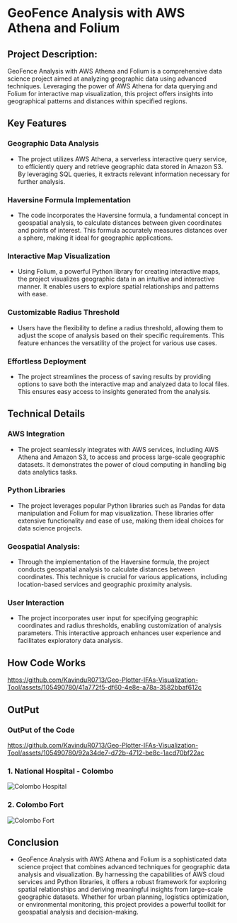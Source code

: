 # GeoFence Analysis with AWS Athena and Folium

## Project Description:
GeoFence Analysis with AWS Athena and Folium is a comprehensive data science project aimed at analyzing geographic data using advanced techniques. Leveraging the power of AWS Athena for data querying and Folium for interactive map visualization, this project offers insights into geographical patterns and distances within specified regions.

## Key Features

### Geographic Data Analysis 
- The project utilizes AWS Athena, a serverless interactive query service, to efficiently query and retrieve geographic data stored in Amazon S3. By leveraging SQL queries, it extracts relevant information necessary for further analysis.

### Haversine Formula Implementation 
- The code incorporates the Haversine formula, a fundamental concept in geospatial analysis, to calculate distances between given coordinates and points of interest. This formula accurately measures distances over a sphere, making it ideal for geographic applications.

### Interactive Map Visualization 
- Using Folium, a powerful Python library for creating interactive maps, the project visualizes geographic data in an intuitive and interactive manner. It enables users to explore spatial relationships and patterns with ease.

### Customizable Radius Threshold 
- Users have the flexibility to define a radius threshold, allowing them to adjust the scope of analysis based on their specific requirements. This feature enhances the versatility of the project for various use cases.

### Effortless Deployment
- The project streamlines the process of saving results by providing options to save both the interactive map and analyzed data to local files. This ensures easy access to insights generated from the analysis.

## Technical Details

### AWS Integration
- The project seamlessly integrates with AWS services, including AWS Athena and Amazon S3, to access and process large-scale geographic datasets. It demonstrates the power of cloud computing in handling big data analytics tasks.

### Python Libraries 
- The project leverages popular Python libraries such as Pandas for data manipulation and Folium for map visualization. These libraries offer extensive functionality and ease of use, making them ideal choices for data science projects.

### Geospatial Analysis: 
- Through the implementation of the Haversine formula, the project conducts geospatial analysis to calculate distances between coordinates. This technique is crucial for various applications, including location-based services and geographic proximity analysis.

### User Interaction
- The project incorporates user input for specifying geographic coordinates and radius thresholds, enabling customization of analysis parameters. This interactive approach enhances user experience and facilitates exploratory data analysis.


## How Code Works

https://github.com/KavinduR0713/Geo-Plotter-IFAs-Visualization-Tool/assets/105490780/41a772f5-df60-4e8e-a78a-3582bbaf612c

## OutPut

### OutPut of the Code 

https://github.com/KavinduR0713/Geo-Plotter-IFAs-Visualization-Tool/assets/105490780/92a34de7-d72b-4712-be8c-1acd70bf22ac

### 1. National Hospital - Colombo 

![Colombo Hospital](https://github.com/KavinduR0713/Geo-Plotter-IFAs-Visualization-Tool/assets/105490780/8557789e-2d83-48b5-9f2e-0dc6df6adfb5)

### 2. Colombo Fort

![Colombo Fort](https://github.com/KavinduR0713/Geo-Plotter-IFAs-Visualization-Tool/assets/105490780/1a183755-5846-4291-865c-add3a0b05009)

## Conclusion
- GeoFence Analysis with AWS Athena and Folium is a sophisticated data science project that combines advanced techniques for geographic data analysis and visualization. By harnessing the capabilities of AWS cloud services and Python libraries, it offers a robust framework for exploring spatial relationships and deriving meaningful insights from large-scale geographic datasets. Whether for urban planning, logistics optimization, or environmental monitoring, this project provides a powerful toolkit for geospatial analysis and decision-making.
